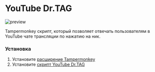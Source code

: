 # YouTube Dr.TAG
![preview](https://user-images.githubusercontent.com/18613872/183209950-40aee678-d034-4dde-b687-f03b117b0537.png)

Tampermonkey скрипт, который позволяет отвечать пользователям в YouTube чате трансляции по нажатию на ник.

### Установка
1. Установите [расширение Tampermonkey](https://www.tampermonkey.net/)
2. Установите [скрипт YouTube Dr.TAG](https://github.com/einarsnow/youtube-dr-tag/raw/main/youtube-dr-tag.user.js)
